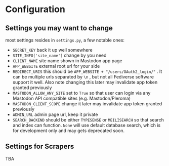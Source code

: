 Configuration
=============


Settings you may want to change
-------------------------------
most settings resides in `settings.py`, a few notable ones:

 - `SECRET_KEY` back it up well somewhere
 - `SITE_INFO['site_name']` change by you need
 - `CLIENT_NAME` site name shown in Mastodon app page
 - `APP_WEBSITE` external root url for your side
 - `REDIRECT_URIS` this should be `APP_WEBSITE + "/users/OAuth2_login/"` . It can be multiple urls separated by `\n` , but not all Fediverse software support it well. Also note changing this later may invalidate app token granted previously
 - `MASTODON_ALLOW_ANY_SITE` set to `True` so that user can login via any Mastodon API compatible sites (e.g. Mastodon/Pleroma)
 - `MASTODON_CLIENT_SCOPE` change it later may invalidate app token granted previously
 - `ADMIN_URL` admin page url, keep it private
 - `SEARCH_BACKEND` should be either `TYPESENSE` or `MEILISEARCH` so that search and index can function. `None` will use default database search, which is for development only and may gets deprecated soon.
 

Settings for Scrapers
---------------------

TBA
